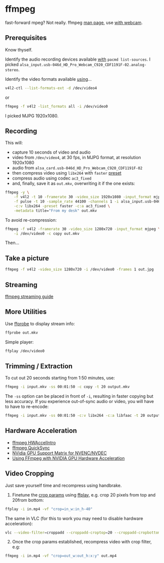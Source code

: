 # ffmpeg

fast-forward mpeg?  Not really.
ffmpeg [man page](https://manpages.org/ffmpeg),
use [with webcam](https://trac.ffmpeg.org/wiki/Capture/Webcam).

## Prerequisites

Know thyself.

Identify the audio recording devices available
[with](/hardware/usb-audio.html) `pacmd list-sources`.
I picked `alsa_input.usb-046d_HD_Pro_Webcam_C920_CDF1191F-02.analog-stereo`.

Identify the video formats available [using](/hardware/usb-video.html)...
```sh
v4l2-ctl --list-formats-ext -d /dev/video4
```
or
```sh
ffmpeg -f v4l2 -list_formats all -i /dev/video0
```
I picked MJPG 1920x1080.

## Recording

This will:

* capture 10 seconds of video and audio
* video from `/dev/video4`, at 30 fps, in MJPG format, at resolution 1920x1080
* audio from `alsa_card.usb-046d_HD_Pro_Webcam_C920_CDF1191F-02`
* then compress video using `libx264` with `faster`
[preset](http://www.chaneru.com/Roku/HLS/X264_Settings.htm)
* compress audio using codec `ac3_fixed`
* and, finally, save it as `out.mkv`, overwriting it if the one exists:

```sh
ffmpeg -y \
    -f v4l2 -t 10 -framerate 30 -video_size 1920x1080 -input_format mjpeg -i /dev/video4 \
    -f pulse -t 10 -sample_rate 44100 -channels 1 -i alsa_input.usb-046d_HD_Pro_Webcam_C920_CDF1191F-02.analog-stereo \
    -c:v libx264 -preset faster -c:a ac3_fixed \
    -metadata title="From my desk" out.mkv
```
To avoid re-compression:
```sh
ffmpeg -f v4l2 -framerate 30 -video_size 1280x720 -input_format mjpeg \
    -i /dev/video0 -c copy out.mkv
```

Then...

## Take a picture

```sh
ffmpeg -f v4l2 -video_size 1280x720 -i /dev/video0 -frames 1 out.jpg
```

## Streaming

[ffmpeg streaming guide](https://trac.ffmpeg.org/wiki/StreamingGuide)

## More Utilities

Use [ffprobe](https://ffmpeg.org/ffprobe.html) to display stream info:

```sh
ffprobe out.mkv
```

Simple player:
```sh
ffplay /dev/video0
```

## Trimming / Extraction

To cut out 20 seconds starting from 1:50 minutes, use:

```sh
ffmpeg -i input.mkv -ss 00:01:50 -c copy -t 20 output.mkv
```

The `-ss` option can be placed in front of `-i`, resulting in faster copying
but less accuracy. If you experience out-of-sync audio or video, you will have
to have to re-encode:

```sh
ffmpeg -i input.mkv -ss 00:01:50 -c:v libx264 -c:a libfaac -t 20 output.mkv
```

## Hardware Acceleration

* [ffmpeg HWAccelIntro](https://trac.ffmpeg.org/wiki/HWAccelIntro)
* [ffmpeg QuickSync](https://trac.ffmpeg.org/wiki/Hardware/QuickSync)
* [NVidia GPU Support Matrix for NVENC/NVDEC](https://developer.nvidia.com/video-encode-and-decode-gpu-support-matrix-new)
* [Using FFmpeg with NVIDIA GPU Hardware Acceleration](https://docs.nvidia.com/video-technologies/video-codec-sdk/12.2/ffmpeg-with-nvidia-gpu/index.html)

## Video Cropping

Just save yourself time and recompress using handbrake.

1. Finetune the [crop params](https://ffmpeg.org/ffmpeg-filters.html#crop) using [ffplay](https://linux.die.net/man/1/ffplay), e.g. crop 20 pixels from top and 20from bottom:

```sh
ffplay -i in.mp4 -vf "crop=in_w:in_h-40"
```

The same in VLC (for this to work you may need to disable hardware acceleration):
```sh
vlc --video-filter=croppadd --croppadd-croptop=20 --croppadd-cropbottom=20 in.mp4
```

2. Once the crop params established, recompress video with crop filter, e.g:

```sh
ffmpeg -i in.mp4 -vf "crop=out_w:out_h:x:y" out.mp4
```
